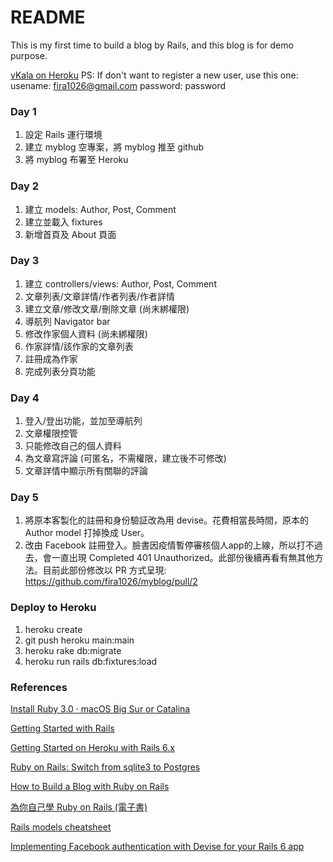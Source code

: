 # README

This is my first time to build a blog by Rails, and this blog is for demo purpose.

[vKala on Heroku](https://fast-ocean-18301.herokuapp.com/)
PS: If don't want to register a new user, use this one: 
usename: fira1026@gmail.com
password: password


### Day 1

1. 設定 Rails 運行環境
2. 建立 myblog 空專案，將 myblog 推至 github
3. 將 myblog 布署至 Heroku

### Day 2

1. 建立 models: Author, Post, Comment
2. 建立並載入 fixtures
3. 新增首頁及 About 頁面

### Day 3

1. 建立 controllers/views: Author, Post, Comment
2. 文章列表/文章詳情/作者列表/作者詳情
3. 建立文章/修改文章/刪除文章 (尚末綁權限)
4. 導航列 Navigator bar
5. 修改作家個人資料 (尚未綁權限)
6. 作家詳情/該作家的文章列表
7. 註冊成為作家
8. 完成列表分頁功能

### Day 4

1. 登入/登出功能，並加至導航列
2. 文章權限控管
3. 只能修改自己的個人資料
4. 為文章寫評論 (可匿名，不需權限，建立後不可修改)
5. 文章詳情中顯示所有關聯的評論

### Day 5

1. 將原本客製化的註冊和身份驗証改為用 devise。花費相當長時間，原本的 Author model 打掉換成 User。
1. 改由 Facebook 註冊登入。臉書因疫情暫停審核個人app的上線，所以打不過去，會一直出現 Completed 401 Unauthorized。此部份後續再看有無其他方法。目前此部份修改以 PR 方式呈現: https://github.com/fira1026/myblog/pull/2

### Deploy to Heroku

1. heroku create
2. git push heroku main:main
3. heroku rake db:migrate
4. heroku run rails db:fixtures:load

### References

[Install Ruby 3.0 · macOS Big Sur or Catalina](https://mac.install.guide/ruby/index.html)

[Getting Started with Rails](https://guides.rubyonrails.org/getting_started.html)

[Getting Started on Heroku with Rails 6.x](https://devcenter.heroku.com/articles/getting-started-with-rails6)

[Ruby on Rails: Switch from sqlite3 to Postgres](https://medium.com/@thorntonbrenden/ruby-on-rails-switch-from-sqlite3-to-postgres-590009645c25)

[How to Build a Blog with Ruby on Rails](https://deallen7.medium.com/ruby-on-rails-app-build-blog-3d9975a999ae#aecc)

[為你自己學 Ruby on Rails (電子書)](https://railsbook.tw/)

[Rails models cheatsheet](https://devhints.io/rails-models)

[Implementing Facebook authentication with Devise for your Rails 6 app](https://dev.to/nkemjiks/implementing-facebook-authentication-with-devise-for-your-rails-6-app-1p3b)
